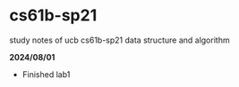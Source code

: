 # cs61b-sp21
study notes of ucb cs61b-sp21 data structure and algorithm

**2024/08/01**
- Finished lab1